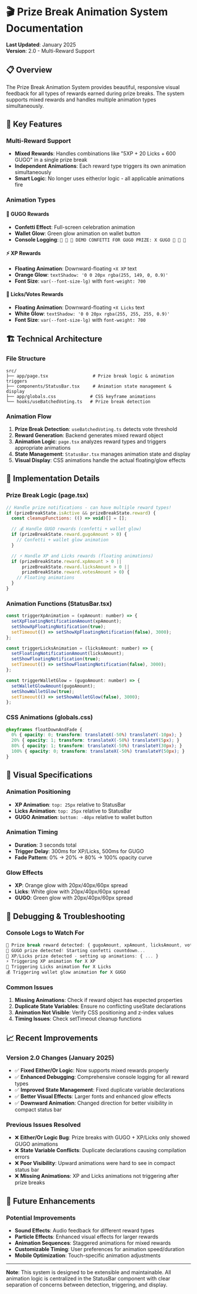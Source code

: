# 🎬 Prize Break Animation System Documentation

**Last Updated**: January 2025  
**Version**: 2.0 - Multi-Reward Support

## 📋 Overview

The Prize Break Animation System provides beautiful, responsive visual feedback for all types of rewards earned during prize breaks. The system supports mixed rewards and handles multiple animation types simultaneously.

## 🎯 Key Features

### **Multi-Reward Support**
- **Mixed Rewards**: Handles combinations like "5XP + 20 Licks + 600 GUGO" in a single prize break
- **Independent Animations**: Each reward type triggers its own animation simultaneously
- **Smart Logic**: No longer uses either/or logic - all applicable animations fire

### **Animation Types**

#### 🎊 **GUGO Rewards**
- **Confetti Effect**: Full-screen celebration animation
- **Wallet Glow**: Green glow animation on wallet button
- **Console Logging**: `🎊 🎊 🎊 DEMO CONFETTI FOR GUGO PRIZE: X GUGO 🎊 🎊 🎊`

#### ⚡ **XP Rewards** 
- **Floating Animation**: Downward-floating `+X XP` text
- **Orange Glow**: `textShadow: '0 0 20px rgba(255, 149, 0, 0.9)'`
- **Font Size**: `var(--font-size-lg)` with `font-weight: 700`

#### 🎫 **Licks/Votes Rewards**
- **Floating Animation**: Downward-floating `+X Licks` text  
- **White Glow**: `textShadow: '0 0 20px rgba(255, 255, 255, 0.9)'`
- **Font Size**: `var(--font-size-lg)` with `font-weight: 700`

## 🏗️ Technical Architecture

### **File Structure**
```
src/
├── app/page.tsx                 # Prize break logic & animation triggers
├── components/StatusBar.tsx     # Animation state management & display
├── app/globals.css             # CSS keyframe animations
└── hooks/useBatchedVoting.ts   # Prize break detection
```

### **Animation Flow**
1. **Prize Break Detection**: `useBatchedVoting.ts` detects vote threshold
2. **Reward Generation**: Backend generates mixed reward object
3. **Animation Logic**: `page.tsx` analyzes reward types and triggers appropriate animations
4. **State Management**: `StatusBar.tsx` manages animation state and display
5. **Visual Display**: CSS animations handle the actual floating/glow effects

## 🔧 Implementation Details

### **Prize Break Logic (page.tsx)**
```javascript
// Handle prize notifications - can have multiple reward types!
if (prizeBreakState.isActive && prizeBreakState.reward) {
  const cleanupFunctions: (() => void)[] = [];

  // 💰 Handle GUGO rewards (confetti + wallet glow)
  if (prizeBreakState.reward.gugoAmount > 0) {
    // Confetti + wallet glow animation
  }

  // ⚡ Handle XP and Licks rewards (floating animations)  
  if (prizeBreakState.reward.xpAmount > 0 || 
      prizeBreakState.reward.licksAmount > 0 || 
      prizeBreakState.reward.votesAmount > 0) {
    // Floating animations
  }
}
```

### **Animation Functions (StatusBar.tsx)**
```javascript
const triggerXpAnimation = (xpAmount: number) => {
  setXpFloatingNotificationAmount(xpAmount);
  setShowXpFloatingNotification(true);
  setTimeout(() => setShowXpFloatingNotification(false), 3000);
};

const triggerLicksAnimation = (licksAmount: number) => {
  setFloatingNotificationAmount(licksAmount);
  setShowFloatingNotification(true);
  setTimeout(() => setShowFloatingNotification(false), 3000);
};

const triggerWalletGlow = (gugoAmount: number) => {
  setWalletGlowAmount(gugoAmount);
  setShowWalletGlow(true);
  setTimeout(() => setShowWalletGlow(false), 3000);
};
```

### **CSS Animations (globals.css)**
```css
@keyframes floatDownAndFade {
  0% { opacity: 0; transform: translateX(-50%) translateY(-10px); }
  20% { opacity: 1; transform: translateX(-50%) translateY(5px); }
  80% { opacity: 1; transform: translateX(-50%) translateY(30px); }
  100% { opacity: 0; transform: translateX(-50%) translateY(50px); }
}
```

## 🎨 Visual Specifications

### **Animation Positioning**
- **XP Animation**: `top: 25px` relative to StatusBar
- **Licks Animation**: `top: 25px` relative to StatusBar  
- **GUGO Animation**: `bottom: -40px` relative to wallet button

### **Animation Timing**
- **Duration**: 3 seconds total
- **Trigger Delay**: 300ms for XP/Licks, 500ms for GUGO
- **Fade Pattern**: 0% → 20% → 80% → 100% opacity curve

### **Glow Effects**
- **XP**: Orange glow with 20px/40px/60px spread
- **Licks**: White glow with 20px/40px/60px spread  
- **GUGO**: Green glow with 20px/40px/60px spread

## 🐛 Debugging & Troubleshooting

### **Console Logs to Watch For**
```javascript
🎁 Prize break reward detected: { gugoAmount, xpAmount, licksAmount, votesAmount }
🎉 GUGO prize detected! Starting confetti countdown...
🎨 XP/Licks prize detected - setting up animations: { ... }
⚡ Triggering XP animation for X XP
🎫 Triggering Licks animation for X Licks  
💰 Triggering wallet glow animation for X GUGO
```

### **Common Issues**
1. **Missing Animations**: Check if reward object has expected properties
2. **Duplicate State Variables**: Ensure no conflicting useState declarations
3. **Animation Not Visible**: Verify CSS positioning and z-index values
4. **Timing Issues**: Check setTimeout cleanup functions

## 📈 Recent Improvements

### **Version 2.0 Changes (January 2025)**
- ✅ **Fixed Either/Or Logic**: Now supports mixed rewards properly
- ✅ **Enhanced Debugging**: Comprehensive console logging for all reward types
- ✅ **Improved State Management**: Fixed duplicate variable declarations
- ✅ **Better Visual Effects**: Larger fonts and enhanced glow effects
- ✅ **Downward Animation**: Changed direction for better visibility in compact status bar

### **Previous Issues Resolved**
- ❌ **Either/Or Logic Bug**: Prize breaks with GUGO + XP/Licks only showed GUGO animations
- ❌ **State Variable Conflicts**: Duplicate declarations causing compilation errors
- ❌ **Poor Visibility**: Upward animations were hard to see in compact status bar
- ❌ **Missing Animations**: XP and Licks animations not triggering after prize breaks

## 🚀 Future Enhancements

### **Potential Improvements**
- **Sound Effects**: Audio feedback for different reward types
- **Particle Effects**: Enhanced visual effects for larger rewards
- **Animation Sequences**: Staggered animations for mixed rewards
- **Customizable Timing**: User preferences for animation speed/duration
- **Mobile Optimization**: Touch-specific animation adjustments

---

**Note**: This system is designed to be extensible and maintainable. All animation logic is centralized in the StatusBar component with clear separation of concerns between detection, triggering, and display.
